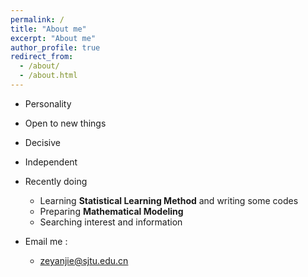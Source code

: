```yaml
---
permalink: /
title: "About me"
excerpt: "About me"
author_profile: true
redirect_from: 
  - /about/
  - /about.html
---
```


- Personality
 - Open to new things
 - Decisive
 - Independent

- Recently doing
  - Learning **Statistical Learning Method** and writing some codes
  - Preparing **Mathematical Modeling**
  - Searching interest and information
  
- Email me : 
  - zeyanjie@sjtu.edu.cn
